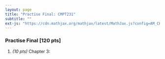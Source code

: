 ```yaml
---
layout: page
title: "Practise Final: CMPT231"
subtitle: ""
ext-js: "https://cdn.mathjax.org/mathjax/latest/MathJax.js?config=AM_CHTML"
---
```


### Practise Final [120 pts]

1. *(10 pts)* Chapter 3: 